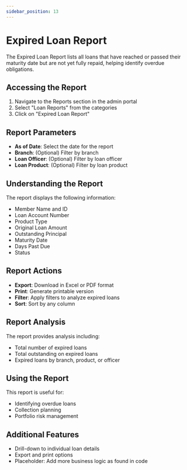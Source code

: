 ```yaml
---
sidebar_position: 13
---
```


# Expired Loan Report

The Expired Loan Report lists all loans that have reached or passed their maturity date but are not yet fully repaid, helping identify overdue obligations.

## Accessing the Report

1. Navigate to the Reports section in the admin portal
2. Select "Loan Reports" from the categories
3. Click on "Expired Loan Report"

## Report Parameters

- **As of Date**: Select the date for the report
- **Branch**: (Optional) Filter by branch
- **Loan Officer**: (Optional) Filter by loan officer
- **Loan Product**: (Optional) Filter by loan product

## Understanding the Report

The report displays the following information:

- Member Name and ID
- Loan Account Number
- Product Type
- Original Loan Amount
- Outstanding Principal
- Maturity Date
- Days Past Due
- Status

## Report Actions

- **Export**: Download in Excel or PDF format
- **Print**: Generate printable version
- **Filter**: Apply filters to analyze expired loans
- **Sort**: Sort by any column

## Report Analysis

The report provides analysis including:
- Total number of expired loans
- Total outstanding on expired loans
- Expired loans by branch, product, or officer

## Using the Report

This report is useful for:
- Identifying overdue loans
- Collection planning
- Portfolio risk management

## Additional Features

- Drill-down to individual loan details
- Export and print options
- Placeholder: Add more business logic as found in code 